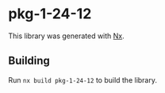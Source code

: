 # pkg-1-24-12

This library was generated with [Nx](https://nx.dev).

## Building

Run `nx build pkg-1-24-12` to build the library.
